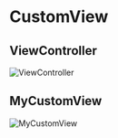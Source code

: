 # CustomView

## ViewController
![ViewController](https://user-images.githubusercontent.com/1667270/44502932-b1b98780-a6ce-11e8-88c5-baeb74bf6f30.png "ViewController")

## MyCustomView
![MyCustomView](https://user-images.githubusercontent.com/1667270/44502943-c1d16700-a6ce-11e8-8e9c-ee9fd3fe7e0f.png "MyCustomView")

